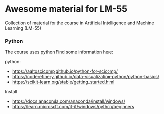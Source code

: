 # Awesome material for LM-55
Collection of material for the course in Artificial Intelligence and Machine Learning (LM-55)

### Python
The course uses python
Find some information here:

python:
- https://aaltoscicomp.github.io/python-for-scicomp/
- https://coderefinery.github.io/data-visualization-python/python-basics/
- https://scikit-learn.org/stable/getting_started.html

Install
- https://docs.anaconda.com/anaconda/install/windows/
- https://learn.microsoft.com/it-it/windows/python/beginners
